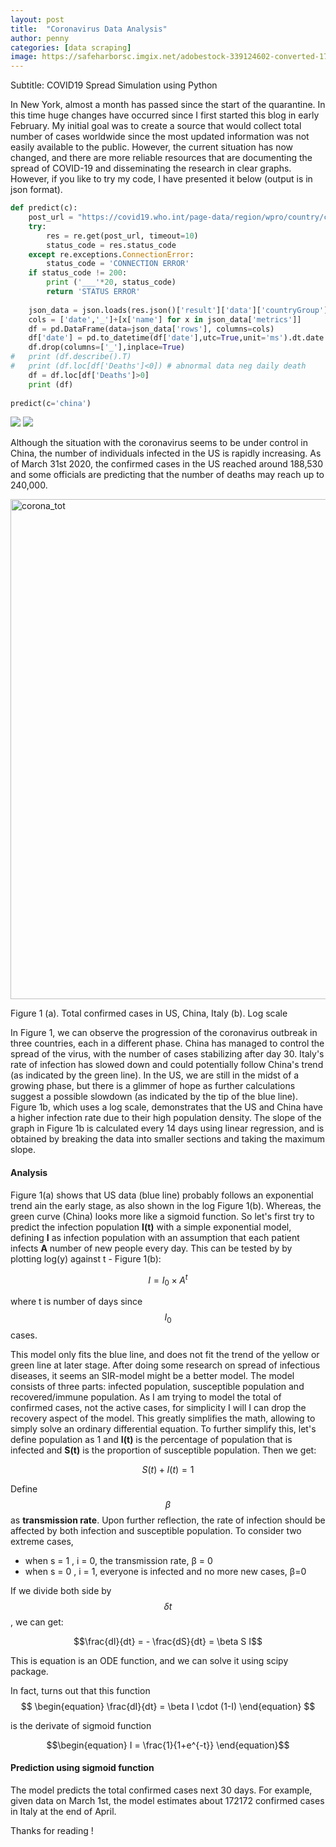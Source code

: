 ```yaml
---
layout: post
title:  "Coronavirus Data Analysis"
author: penny
categories: [data scraping]
image: https://safeharborsc.imgix.net/adobestock-339124602-converted-1731501992.png
---
```


Subtitle: COVID19 Spread Simulation using Python

In New York, almost a month has passed since the start of the quarantine. In this time huge changes have occurred since I first started this blog in early February. My initial goal was to create a source that would collect total number of cases worldwide since the most updated information was not easily available to the public. However, the current situation has now changed, and there are more reliable resources that are documenting the spread of COVID-19 and disseminating the research in clear graphs. However, if you like to try my code, I have presented it below (output is in json format).

```python
def predict(c):
	post_url = "https://covid19.who.int/page-data/region/wpro/country/cn/page-data.json"
	try:
		res = re.get(post_url, timeout=10)
		status_code = res.status_code
	except re.exceptions.ConnectionError:
		status_code = 'CONNECTION ERROR'
	if status_code != 200:
		print ('___'*20, status_code)
		return 'STATUS ERROR'
	
	json_data = json.loads(res.json()['result']['data']['countryGroup']['data'])
	cols = ['date','_']+[x['name'] for x in json_data['metrics']]
	df = pd.DataFrame(data=json_data['rows'], columns=cols)
	df['date'] = pd.to_datetime(df['date'],utc=True,unit='ms').dt.date
	df.drop(columns=['_'],inplace=True)	
#	print (df.describe().T) 
#	print (df.loc[df['Deaths']<0]) # abnormal data neg daily death 
	df = df.loc[df['Deaths']>0]
	print (df)
 
predict(c='china')
```



<img src="https://media.licdn.com/dms/image/C4D12AQHYhvRt4Uvx4w/article-inline_image-shrink_1500_2232/0/1585841101969?e=1686182400&v=beta&t=ZbDvR8lghy1WX-asXAbBmCO7YPrBzVquecINlbjaB7s">

<img src="https://media.licdn.com/dms/image/C4D12AQFkpvj32zpmlg/article-inline_image-shrink_1000_1488/0/1585841113925?e=1686182400&v=beta&t=7G-Rh-lIOyXqSLiGnuz4jDi9VXNflaIzard356vus8Q">



Although the situation with the coronavirus seems to be under control in China, the number of individuals infected in the US is rapidly increasing. As of March 31st 2020, the confirmed cases in the US reached around 188,530 and some officials are predicting that the number of deaths may reach up to 240,000. 



<img src="https://media.licdn.com/dms/image/C4E12AQFMq3auItOSeA/article-inline_image-shrink_1000_1488/0/1585839808611?e=1686182400&v=beta&t=V6fHTzkIhoSSxyiZrPQyNdZm709QP9TE-p50OLIF9xo" width="800" alt="corona_tot">

Figure 1 (a). Total confirmed cases in US, China, Italy                                             (b). Log scale



In Figure 1, we can observe the progression of the coronavirus outbreak in three countries, each in a different phase. China has managed to control the spread of the virus, with the number of cases stabilizing after day 30. Italy's rate of infection has slowed down and could potentially follow China's trend (as indicated by the green line). In the US, we are still in the midst of a growing phase, but there is a glimmer of hope as further calculations suggest a possible slowdown (as indicated by the tip of the blue line). Figure 1b, which uses a log scale, demonstrates that the US and China have a higher infection rate due to their high population density. The slope of the graph in Figure 1b is calculated every 14 days using linear regression, and is obtained by breaking the data into smaller sections and taking the maximum slope.



#### **Analysis**

Figure 1(a) shows that US data (blue line) probably follows an exponential trend ain the early stage, as also shown in the log Figure 1(b). Whereas, the green curve (China) looks more like a sigmoid function. So let's first try to predict the infection population **I(t)** with a simple exponential model, defining **I** as infection population with an assumption that each patient infects **A** number of new people every day. This can be tested by by plotting log(y) against t - Figure 1(b):  


$$
\begin{equation}
I = I_{0}\times A^{t}
\end{equation}
$$


where t is number of days since $$I_{0}$$ cases. 

This model only fits the blue line, and does not fit the trend of the yellow or green line at later stage. After doing some research on spread of infectious diseases, it seems an SIR-model might be a better model. The model consists of three parts: infected population, susceptible population and recovered/immune population. As I am trying to model the total of confirmed cases, not the active cases, for simplicity I will I can drop the recovery aspect of the model. This greatly simplifies the math, allowing to simply solve an ordinary differential equation. To further simplify this, let's define population as 1 and **I(t)** is the percentage of population that is infected and **S(t)** is the proportion of susceptible population. Then we get:

$$\begin{equation} 
S(t)+I(t) = 1
\end{equation}$$


Define $$\beta$$  as  **transmission rate**. Upon further reflection, the rate of infection should be affected by both infection and susceptible population.  To consider two extreme cases, 

- when s = 1 , i = 0, the transmission rate, β = 0
- when s = 0 , i = 1, everyone is infected and no more new cases, β=0

 If we divide both side by $$\delta t$$, we can get: 

$$\frac{dI}{dt} = - \frac{dS}{dt} = \beta S I$$



This is equation is an ODE function, and we can solve it using scipy package. 

In fact, turns out that this function 
$$
\begin{equation}
\frac{dI}{dt} = \beta I \cdot (1-I)
\end{equation}
$$


 is the derivate of sigmoid function 



$$\begin{equation}
I = \frac{1}{1+e^{-t}}
\end{equation}$$



#### **Prediction using sigmoid function**

The model predicts the total confirmed cases next 30 days. For example, given data on March 1st, the model estimates about 172172 confirmed cases in Italy at the end of April. 


Thanks for reading !

